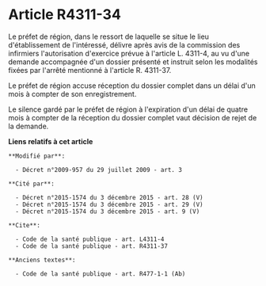 # Article R4311-34

Le préfet de région, dans le ressort de laquelle se situe le lieu d'établissement de l'intéressé, délivre après avis de la
commission des infirmiers l'autorisation d'exercice prévue à l'article L. 4311-4, au vu d'une demande accompagnée d'un
dossier présenté et instruit selon les modalités fixées par l'arrêté mentionné à l'article R. 4311-37. 

Le préfet de région accuse réception du dossier complet dans un délai d'un mois à compter de son enregistrement. 

Le silence gardé par le préfet de région à l'expiration d'un délai de quatre mois à compter de la réception du dossier
complet vaut décision de rejet de la demande.

**Liens relatifs à cet article**

	**Modifié par**:

	  - Décret n°2009-957 du 29 juillet 2009 - art. 3

	**Cité par**:

	  - Décret n°2015-1574 du 3 décembre 2015 - art. 28 (V)
	  - Décret n°2015-1574 du 3 décembre 2015 - art. 29 (V)
	  - Décret n°2015-1574 du 3 décembre 2015 - art. 9 (V)

	**Cite**:

	  - Code de la santé publique - art. L4311-4
	  - Code de la santé publique - art. R4311-37

	**Anciens textes**:

	  - Code de la santé publique - art. R477-1-1 (Ab)
